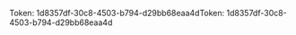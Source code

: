 <span data-ttu-id="9c7d1-101">Token: 1d8357df-30c8-4503-b794-d29bb68eaa4d</span><span class="sxs-lookup"><span data-stu-id="9c7d1-101">Token: 1d8357df-30c8-4503-b794-d29bb68eaa4d</span></span>